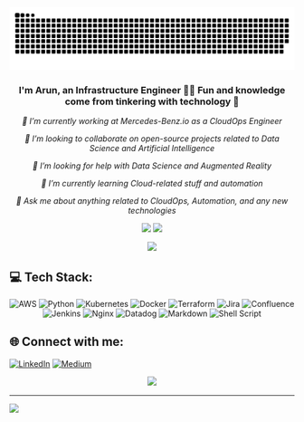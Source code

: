 <div align="center">
  <img src=https://github.com/arunsisodiya/arunsisodiya/raw/output/github-contribution-grid-snake.svg alt="Contrib Snake" />
</div>

### <div align="center">I'm Arun, an Infrastructure Engineer 👨‍💻 Fun and knowledge come from tinkering with technology 🚀
  </div>  

<div align="center">
  
  <i> 🔭 I’m currently working at Mercedes-Benz.io as a CloudOps Engineer </i>
  
  <i> 👯 I’m looking to collaborate on open-source projects related to Data Science and Artificial Intelligence</i>
  
  <i>🤝 I’m looking for help with Data Science and Augmented Reality</i>
  
  <i>🌱 I’m currently learning Cloud-related stuff and automation</i>
  
  <i>💬 Ask me about anything related to CloudOps, Automation, and any new technologies</i>

</div>

  <p align="center">
    <img src="https://github-readme-stats.vercel.app/api?username=arunsisodiya&theme=transparent&hide_border=false&include_all_commits=true&count_private=true" /> <img src="https://github-readme-streak-stats.herokuapp.com/?user=arunsisodiya&theme=transparent&hide_border=false" />
  </p>
  <p align="center">
    <img src="https://github-readme-stats.vercel.app/api/top-langs/?username=arunsisodiya&theme=transparent&hide_border=false&include_all_commits=true&count_private=true&layout=compact" />
  </p>


## 💻 Tech Stack:
<div align="center">
  
![AWS](https://img.shields.io/badge/AWS-%23FF9900.svg?style=for-the-badge&logo=amazon-aws&logoColor=white) ![Python](https://img.shields.io/badge/python-3670A0?style=for-the-badge&logo=python&logoColor=ffdd54) ![Kubernetes](https://img.shields.io/badge/kubernetes-%23326ce5.svg?style=for-the-badge&logo=kubernetes&logoColor=white) ![Docker](https://img.shields.io/badge/docker-%230db7ed.svg?style=for-the-badge&logo=docker&logoColor=white) ![Terraform](https://img.shields.io/badge/terraform-%235835CC.svg?style=for-the-badge&logo=terraform&logoColor=white) ![Jira](https://img.shields.io/badge/jira-%230A0FFF.svg?style=for-the-badge&logo=jira&logoColor=white) ![Confluence](https://img.shields.io/badge/confluence-%23172BF4.svg?style=for-the-badge&logo=confluence&logoColor=white) ![Jenkins](https://img.shields.io/badge/jenkins-%232C5263.svg?style=for-the-badge&logo=jenkins&logoColor=white) ![Nginx](https://img.shields.io/badge/nginx-%23009639.svg?style=for-the-badge&logo=nginx&logoColor=white) ![Datadog](https://img.shields.io/badge/datadog-%23632CA6.svg?style=for-the-badge&logo=datadog&logoColor=white) ![Markdown](https://img.shields.io/badge/markdown-%23000000.svg?style=for-the-badge&logo=markdown&logoColor=white) ![Shell Script](https://img.shields.io/badge/shell_script-%23121011.svg?style=for-the-badge&logo=gnu-bash&logoColor=white)

</div>

## 🌐 Connect with me:
<div align="center>
  <p align="center>
    
  [![LinkedIn](https://img.shields.io/badge/LinkedIn-%230077B5.svg?logo=linkedin&logoColor=white)](https://linkedin.com/in/arunsinghsisodiya) [![Medium](https://img.shields.io/badge/Medium-12100E?logo=medium&logoColor=white)](https://medium.com/@arun-sisodiya) 

  </p>

</div>

<p align="center">
  
  <img src="https://quotes-github-readme.vercel.app/api?type=horizontal&theme=light" />
  
</p>

---
[![](https://visitcount.itsvg.in/api?id=ArunSisodiya&icon=8&color=3)](https://visitcount.itsvg.in)
